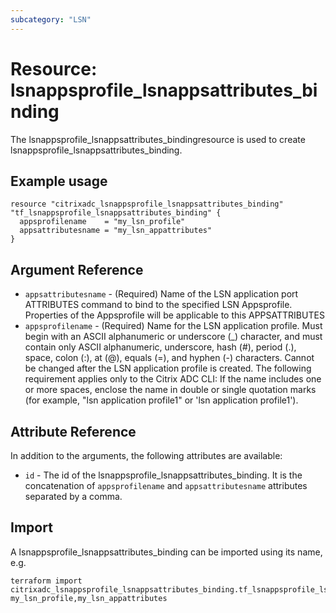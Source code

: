 ```yaml
---
subcategory: "LSN"
---
```


# Resource: lsnappsprofile_lsnappsattributes_binding

The lsnappsprofile_lsnappsattributes_bindingresource is used to create lsnappsprofile_lsnappsattributes_binding.


## Example usage

```hcl
resource "citrixadc_lsnappsprofile_lsnappsattributes_binding" "tf_lsnappsprofile_lsnappsattributes_binding" {
  appsprofilename    = "my_lsn_profile"
  appsattributesname = "my_lsn_appattributes"
}

```


## Argument Reference

* `appsattributesname` - (Required) Name of the LSN application port ATTRIBUTES command to bind to the specified LSN Appsprofile. Properties of the Appsprofile will be applicable to this APPSATTRIBUTES
* `appsprofilename` - (Required) Name for the LSN application profile. Must begin with an ASCII alphanumeric or underscore (_) character, and must contain only ASCII alphanumeric, underscore, hash (#), period (.), space, colon (:), at (@), equals (=), and hyphen (-) characters. Cannot be changed after the LSN application profile is created. The following requirement applies only to the Citrix ADC CLI: If the name includes one or more spaces, enclose the name in double or single quotation marks (for example, "lsn application profile1" or 'lsn application profile1').


## Attribute Reference

In addition to the arguments, the following attributes are available:

* `id` - The id of the lsnappsprofile_lsnappsattributes_binding. It is the concatenation of `appsprofilename` and `appsattributesname` attributes separated by a comma.


## Import

A lsnappsprofile_lsnappsattributes_binding can be imported using its name, e.g.

```shell
terraform import citrixadc_lsnappsprofile_lsnappsattributes_binding.tf_lsnappsprofile_lsnappsattributes_binding my_lsn_profile,my_lsn_appattributes
```
